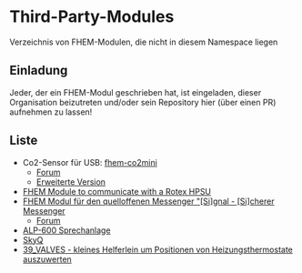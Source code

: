# Third-Party-Modules
Verzeichnis von FHEM-Modulen, die nicht in diesem Namespace liegen

## Einladung
Jeder, der ein FHEM-Modul geschrieben hat, ist eingeladen, dieser Organisation beizutreten und/oder sein Repository hier (über einen PR) aufnehmen zu lassen!

## Liste
- Co2-Sensor für USB: [fhem-co2mini](https://github.com/henryk/fhem-co2mini/)
  - [Forum](https://forum.fhem.de/index.php/topic,41750.0)
  - [Erweiterte Version](https://github.com/verybadsoldier/fhem-co2mini/tree/vbs)
- [FHEM Module to communicate with a Rotex HPSU](https://github.com/ahermann86/fhemHPSU)
- [FHEM Modul für den quelloffenen Messenger "[Si]gnal - [Si]cherer Messenger](https://github.com/Quantum1337/32_SiSi.pm)
  - [Forum](https://forum.fhem.de/index.php/topic,84996.0)
- [ALP-600 Sprechanlage](https://forum.fhem.de/index.php/topic,105275.0)
- [SkyQ](https://forum.fhem.de/index.php/topic,96017.0)
- [39_VALVES - kleines Helferlein um Positionen von Heizungsthermostate auszuwerten](https://forum.fhem.de/index.php/topic,24658.0)
